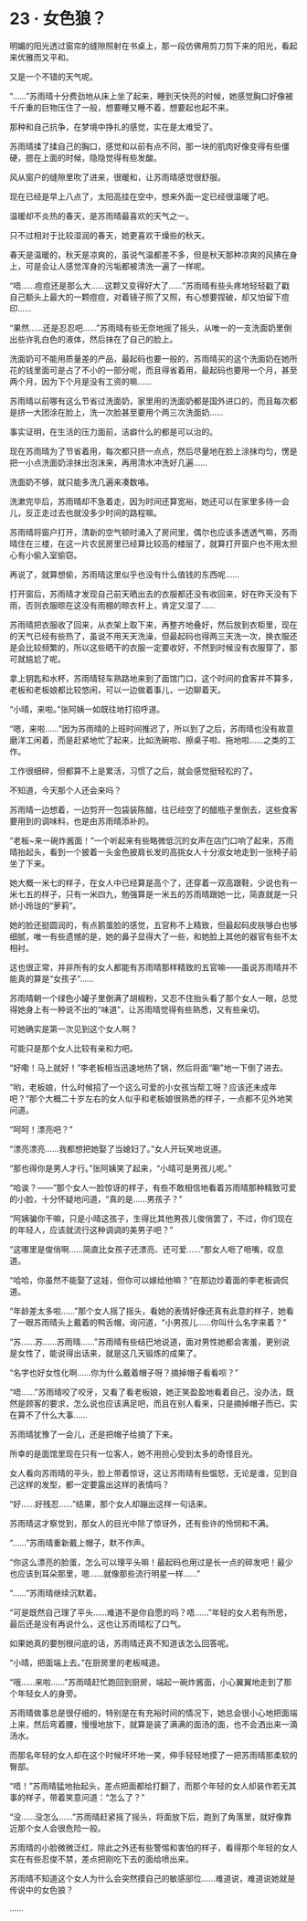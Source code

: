# 23 · 女色狼？

明媚的阳光透过窗帘的缝隙照射在书桌上，那一段仿佛用剪刀剪下来的阳光，看起来优雅而又平和。

又是一个不错的天气呢。

“……”苏雨晴十分费劲地从床上坐了起来，睡到天快亮的时候，她感觉胸口好像被千斤重的巨物压住了一般，想要睡又睡不着，想要起也起不来。

那种和自己抗争，在梦境中挣扎的感觉，实在是太难受了。

苏雨晴揉了揉自己的胸口，感觉和以前有点不同，那一块的肌肉好像变得有些僵硬，摁在上面的时候，隐隐觉得有些发酸。

风从窗户的缝隙里吹了进来，很暖和，让苏雨晴感觉很舒服。

现在已经是早上八点了，太阳高挂在空中，想来外面一定已经很温暖了吧。

温暖却不炎热的春天，是苏雨晴最喜欢的天气之一。

只不过相对于比较湿润的春天，她更喜欢干燥些的秋天。

春天是温暖的，秋天是凉爽的，虽说气温都差不多，但是秋天那种凉爽的风拂在身上，可是会让人感觉浑身的污垢都被清洗一遍了一样呢。

“唔……痘痘还是那么大……这颗又变得好大了……”苏雨晴有些头疼地轻轻戳了戳自己额头上最大的一颗痘痘，对着镜子照了又照，有心想要捏破，却又怕留下痘印……

“果然……还是忍忍吧……”苏雨晴有些无奈地摇了摇头，从唯一的一支洗面奶里倒出些许乳白色的液体，然后抹在了自己的脸上。

洗面奶可不能用质量差的产品，最起码也要一般的，苏雨晴买的这个洗面奶在她所花的钱里面可是占了不小的一部分呢，而且得省着用，最起码也要用一个月，甚至两个月，因为下个月是没有工资的嘛……

苏雨晴以前哪有这么节省过洗面奶，家里用的洗面奶都是国外进口的，而且每次都是挤一大团涂在脸上，洗一次脸甚至要用个两三次洗面奶……

事实证明，在生活的压力面前，洁癖什么的都是可以治的。

现在苏雨晴为了节省着用，每次都只挤一点点，然后尽量地在脸上涂抹均匀，愣是把一小点洗面奶涂抹出泡沫来，再用清水冲洗好几遍……

洗面奶不够，就只能多洗几遍来凑数咯。

洗漱完毕后，苏雨晴却不急着走，因为时间还算宽裕，她还可以在家里多待一会儿，反正走过去也就没多少时间的路程嘛。

苏雨晴将窗户打开，清新的空气顿时涌入了房间里，偶尔也应该多透透气嘛，苏雨晴住在三楼，在这一片农民房里已经算比较高的楼层了，就算打开窗户也不用太担心有小偷入室偷窃。

再说了，就算想偷，苏雨晴这里似乎也没有什么值钱的东西呢……

打开窗后，苏雨晴才发现自己前天晒出去的衣服都还没有收回来，好在昨天没有下雨，否则衣服晾在这没有雨棚的晾衣杆上，肯定又湿了……

苏雨晴把衣服收了回来，从衣架上取下来，再整齐地叠好，然后放到衣柜里，现在的天气已经有些热了，虽说不用天天洗澡，但最起码也得两三天洗一次，换衣服还是会比较频繁的，所以这些晒干的衣服一定要收好，不然到时候没有衣服穿了，那可就尴尬了呢。

拿上钥匙和水杯，苏雨晴轻车熟路地来到了面馆门口，这个时间的食客并不算多，老板和老板娘都比较悠闲，可以一边做着事儿，一边聊着天。

“小晴，来啦。”张阿姨一如既往地打招呼道。

“嗯，来啦……”因为苏雨晴的上班时间推迟了，所以到了之后，苏雨晴也没有故意磨洋工闲着，而是赶紧地忙了起来，比如洗碗啦、擦桌子啦、拖地啦……之类的工作。

工作很细碎，但都算不上是累活，习惯了之后，就会感觉挺轻松的了。

不知道，今天那个人还会来吗？

苏雨晴一边想着，一边剪开一包袋装陈醋，往已经空了的醋瓶子里倒去，这些食客要用到的调味料，也是由苏雨晴添补的。

“老板~来一碗炸酱面！”一个听起来有些略微低沉的女声在店门口响了起来，苏雨晴抬起头，看到一个披着一头金色披肩长发的高挑女人十分淑女地走到一张椅子前坐了下来。

她大概一米七的样子，在女人中已经算是高个了，还穿着一双高跟鞋，少说也有一米七五的样子，只有一米四九，勉强算是一米五的苏雨晴跟她一比，简直就是一只娇小玲珑的“萝莉”。

她的脸还挺圆润的，有点鹅蛋脸的感觉，五官称不上精致，但最起码皮肤够白也够细腻，唯一有些遗憾的是，她的鼻子显得大了一些，和她脸上其他的器官有些不太相衬。

这也很正常，并非所有的女人都能有苏雨晴那样精致的五官嘛——虽说苏雨晴并不能真的算是“女孩子”……

苏雨晴朝一个绿色小罐子里倒满了胡椒粉，又忍不住抬头看了那个女人一眼，总觉得她身上有一种说不出的“味道”，让苏雨晴觉得有些熟悉，又有些亲切。

可她确实是第一次见到这个女人啊？

可能只是那个女人比较有亲和力吧。

“好嘞！马上就好！”李老板相当迅速地热了锅，然后将面“唰”地一下倒了进去。

“哟，老板娘，什么时候招了一个这么可爱的小女孩当帮工呀？应该还未成年吧？”那个大概二十岁左右的女人似乎和老板娘很熟悉的样子，一点都不见外地笑问道。

“呵呵！漂亮吧？”

“漂亮漂亮……我都想把她娶了当媳妇了。”女人开玩笑地说道。

“那也得你是男人才行。”张阿姨笑了起来，“小晴可是男孩儿呢。”

“哈诶？——”那个女人一脸惊讶的样子，有些不敢相信地看着苏雨晴那种精致可爱的小脸，十分怀疑地问道，“真的是……男孩子？”

“阿姨骗你干嘛，只是小晴这孩子，生得比其他男孩儿俊俏罢了，不过，你们现在的年轻人，应该就流行这种调调的美男子吧？”

“这哪里是俊俏啊……简直比女孩子还漂亮、还可爱……”那女人咂了咂嘴，叹息道。

“哈哈，你虽然不能娶了这娃，但你可以嫁给他嘛？”在那边炒着面的李老板调侃道。

“年龄差太多啦……”那个女人摇了摇头，看她的表情好像还真有此意的样子，她看了一眼苏雨晴头上戴着的鸭舌帽，询问道，“小男孩儿……你叫什么名字来着？”

“苏……苏……苏雨晴……”苏雨晴有些结巴地说道，面对男性她都会害羞，更别说是女性了，能说得出话来，就是这几天锻炼的成果了。

“名字也好女性化啊……你为什么戴着帽子呀？摘掉帽子看看呗？”

“唔……”苏雨晴咬了咬牙，又看了看老板娘，她正笑盈盈地看着自己，没办法，既然是顾客的要求，怎么说也应该满足吧，而且在别人看来，只是摘掉帽子而已，实在算不了什么大事……

苏雨晴犹豫了一会儿，还是把帽子给摘了下来。

所幸的是面馆里现在只有一位客人，她不用担心受到太多的奇怪目光。

女人看向苏雨晴的平头，脸上带着惊讶，这让苏雨晴有些愠怒，无论是谁，见到自己这样的发型，都一定要露出这样的表情吗？

“好……好残忍……”结果，那个女人却蹦出这样一句话来。

苏雨晴这才察觉到，那女人的目光中除了惊讶外，还有些许的怜悯和不满。

“……”苏雨晴重新戴上帽子，默不作声。

“你这么漂亮的脸蛋，怎么可以理平头嘛！最起码也用过是长一点的碎发吧！最少也应该到耳朵那里，嗯……就像那些流行明星一样……”

“……”苏雨晴继续沉默着。

“可是既然自己理了平头……难道不是你自愿的吗？唔……”年轻的女人若有所思，最后还是没有再说什么，这也让苏雨晴松了口气。

如果她真的要刨根问底的话，苏雨晴还真不知道该怎么回答呢。

“小晴，把面端上去。”在厨房里的老板喊道。

“哦……来啦……”苏雨晴赶忙跑回到厨房，端起一碗炸酱面，小心翼翼地走到了那个年轻女人的身旁。

苏雨晴做事总是很仔细的，特别是在有充裕时间的情况下，她总会很小心地把面端上来，然后弯着腰，慢慢地放下，就算是装了满满的面汤的面，也不会洒出来一滴汤水。

而那名年轻的女人却在这个时候坏坏地一笑，伸手轻轻地摸了一把苏雨晴那柔软的臀部。

“唔！”苏雨晴猛地抬起头，差点把面都给打翻了，而那个年轻的女人却装作若无其事的样子，带着笑意问道：“怎么了？”

“没……没怎么……”苏雨晴赶紧摇了摇头，将面放下后，跑到了角落里，就好像靠近那个女人会很危险一般。

苏雨晴的小脸微微泛红，除此之外还有些警惕和害怕的样子，看得那个年轻的女人实在有些忍俊不禁，差点把刚吃下去的面给喷出来。

苏雨晴不知道这个女人为什么会突然摸自己的敏感部位……难道说，难道说她就是传说中的女色狼？

……

